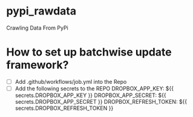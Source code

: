 # pypi_rawdata
Crawling Data From PyPi


# How to set up batchwise update framework? 

- [ ] Add .github/workflows/job.yml into the Repo
- [ ] Add the following secrets to the REPO
    DROPBOX_APP_KEY: ${{ secrets.DROPBOX_APP_KEY }}
    DROPBOX_APP_SECRET: ${{ secrets.DROPBOX_APP_SECRET }}
    DROPBOX_REFRESH_TOKEN: ${{ secrets.DROPBOX_REFRESH_TOKEN }}